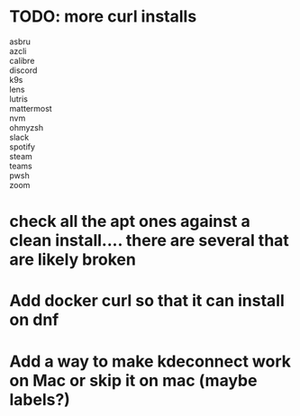 # TODO: more curl installs
asbru \
azcli \
calibre \
discord \
k9s \
lens \
lutris \
mattermost \
nvm \
ohmyzsh \
slack \
spotify \
steam \
teams \
pwsh \
zoom

# check all the apt ones against a clean install.... there are several that are likely broken
# Add docker curl so that it can install on dnf
# Add a way to make kdeconnect work on Mac or skip it on mac (maybe labels?)
